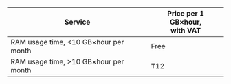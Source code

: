 Service | Price per 1 GB×hour, <br>with VAT
---- | ----
RAM usage time, <10 GB×hour per month | Free
RAM usage time, >10 GB×hour per month | ₸12